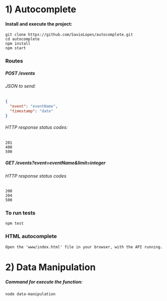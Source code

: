 # 1) Autocomplete

#### Install and execute the project:
```
git clone https://github.com/SavioLopes/autocomplete.git
cd autocomplete
npm install
npm start
````

### Routes

##### POST /events
###### JSON to send:
```json
{
  "event": "eventName",
  "timestamp": "date"
}
```
###### HTTP response status codes:
```
201
400
500
```

##### GET /events?event=eventName&limit=integer
###### HTTP response status codes
```
200
204
500
```

### To run tests
```
npm test
````

### HTML autocomplete
```
Open the 'www/index.html' file in your browser, with the API running.
```

# 2) Data Manipulation
##### Command for execute the function:
```
node data-manipulation
```